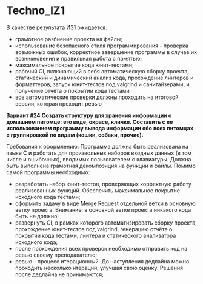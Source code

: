 # Techno_IZ1

В качестве результата ИЗ1 ожидается:
* грамотное разбиение проекта на файлы;
* использование безопасного стиля программирования - проверка возможных ошибок, корректное завершение программы в случае их возникновения и правильная работа с памятью;
* максимальное покрытие кода юнит-тестами;
* рабочий CI, включающий в себя автоматическую сборку проекта, статический и динамический анализ кода, прохождение линтеров и форматтеров, запуск юнит-тестов под valgrind и санитайзерами, и получение отчёта о покрытии кода тестами
* все автоматические проверки должны проходить на итоговой версии, которая проходит ревью


**Вариант #24**
**Создать структуру для хранения информации о домашнем питомце: его виде, окрасе, кличке. Составить с ее использованием программу вывода информации обо всех питомцах с группировкой по видам (кошки, собаки, прочие).**


Требования к оформлению:
Программа должна быть реализована на языке C и работать для произвольных наборов входных данных (в том числе и ошибочных), вводимых пользователем с клавиатуры. Должна быть выполнена грамотная декомпозиция на функции и файлы.
Помимо самой программы необходимо:

  * разработать набор юнит-тестов, проверяющих корректную работу реализованных функций. Обеспечить максимальное покрытие исходного кода тестами;
  * оформить задачу в виде Merge Request отдельной ветки в основную ветку проекта. Внимание: в основной ветке проекта никакого кода быть не должно!
  * развернуть CI, в рамках которого автоматизировать сборку проекта, прохождение юнит-тестов под valgrind, генерацию отчёта о покрытии кода тестами, линтера и статического анализатора исходного кода;
  * после прохождения всех проверок необходимо отправить код на ревью своему преподавателю;
  * ревью - процесс итерационный. До наступления дедлайна можно проходить несколько итераций, улучшая свою оценку. Решения после дедлайна не принимаются;
